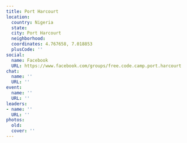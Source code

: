 ```yaml
---
title: Port Harcourt
location:
  country: Nigeria
  state: 
  city: Port Harcourt
  neighborhood: 
  coordinates: 4.767658, 7.018853
  plusCode: ''
social:
  name: Facebook
  URL: https://www.facebook.com/groups/free.code.camp.port.harcourt
chat:
  name: ''
  URL: ''
event:
  name: ''
  URL: ''
leaders:
- name: ''
  URL: ''
photos:
  old: 
  cover: ''
---
```

